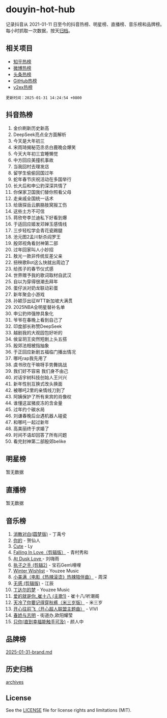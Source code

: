 # douyin-hot-hub

记录抖音从 2021-01-11 日至今的抖音热榜、明星榜、直播榜、音乐榜和品牌榜。每小时抓取一次数据，按天[归档](archives)。

## 相关项目

- [知乎热榜](https://github.com/lonnyzhang423/zhihu-hot-hub)
- [微博热榜](https://github.com/lonnyzhang423/weibo-hot-hub)
- [头条热榜](https://github.com/lonnyzhang423/toutiao-hot-hub)
- [GitHub热榜](https://github.com/lonnyzhang423/github-hot-hub)
- [v2ex热榜](https://github.com/lonnyzhang423/v2ex-hot-hub)


`更新时间：2025-01-31 14:24:54 +0800`

## 抖音热榜

1. 金价刷新历史新高
1. DeepSeek亮点全方面解析
1. 今天是大年初三
1. 宋雨琦揭秘范丞丞白鹿晚会爆笑
1. 今天大年初三宜睡懒觉
1. 中方回应美撞机事故
1. 当我回村去理发店
1. 留学生偷偷回国过年
1. 蛇年春节庆祝活动在多国举行
1. 长大后和申公豹深深共情了
1. 你保家卫国我们替你照看父母
1. 走亲戚全国统一话术
1. 给唐探岳云鹏胳肢窝报工伤
1. 这些土方不可信
1. 蒋欣夸李兰迪私下好看到爆
1. 于适回应姬发邓婵玉感情线
1. 三步轻松学会青花瓷踢腿
1. 沧元图2孟川斩杀阎罗王
1. 殷郊视角看封神第二部
1. 过年回家叫人小妙招
1. 敖光一款非传统反差父亲
1. 扭秧歌Bot这么快就出周边了
1. 给孩子的春节仪式感
1. 世界赠予我的歌词取材自武汉
1. 自以为穿得很潮去拜年
1. 蛋仔派对奶龙联动彩蛋
1. 新年聚会小游戏
1. 孙颖莎出征WTT新加坡大满贯
1. 2025NBA全明星替补名单
1. 申公豹帅强惨具象化
1. 爷爷在春晚上看到自己了
1. 印度部长称赞DeepSeek
1. 越剧我的大观园包好听的
1. 侯呈玥王奕然短剧上头五搭
1. 殷郊法相被指抽象
1. 于正回应新剧五福临门播出情况
1. 哪吒rap我先用了
1. 虞书欣在干嘛呀手势舞挑战
1. 我们好不容易 我们身不由己
1. 对话宇树科技创始人王兴兴
1. 新年性别互换式改头换面
1. 被哪吒2里的亲情线刀到了
1. 阿姨保护了所有来宾的肖像权
1. 谁懂这盆猪皮冻的含金量
1. 过年约个碳水局
1. 刘谦春晚后台遇机器人碰瓷
1. 和哪吒一起过新年
1. 高美丽终于求婚了
1. 时间不语却回答了所有问题
1. 看完封神第二部殷郊belike

## 明星榜

暂无数据

## 直播榜

暂无数据

## 音乐榜

1. [消散对白(圆梦版)](https://sf5-hl-cdn-tos.douyinstatic.com/obj/tos-cn-ve-2774/og4jB5I5IizzoZVAAAzWgBMAsMDWoArfwBOiFs) - 丁禹兮
1. [你的](https://sf5-hl-cdn-tos.douyinstatic.com/obj/tos-cn-ve-2774/oYuIeKf42jB7sEV6B2upMdpYAgfrQWj0FeRegh) - 贺仙人
1. [Cute](https://sf6-cdn-tos.douyinstatic.com/obj/tos-cn-ve-2774/o4IbIzHWKAAB4wsS5qMBRiiAlEBGTpQRNfFvuo) - Ly
1. [Falling In Love（剪辑版）](https://sf5-hl-cdn-tos.douyinstatic.com/obj/tos-cn-ve-2774/o8ajpA8zzgBPahbBIO8AcKGBLJezFCRd1wfP9f) - 青村秀和
1. [ At Dusk  Love ](https://sf5-hl-cdn-tos.douyinstatic.com/obj/tos-cn-ve-2774/o8CrpCf5CaYgI4ZrtQgMQAFEfuGqNnRSDQAPBc) - 刘嗨雨
1. [执子之手 (剪辑2)](https://sf5-hl-cdn-tos.douyinstatic.com/obj/tos-cn-ve-2774/oUoZLQjCc31XzqsBnBQUNgeKtYPBcgbFDwtfcu) - 宝石Gem\哩哩
1. [Winter Wishlist](https://sf5-hl-cdn-tos.douyinstatic.com/obj/tos-cn-ve-2774/oIIgUOeamCFCVAzxN6MFRLIBlLGpUqQxeeHrLE) - Youzee Music
1. [小美满（电影《热辣滚烫》热辣陪伴曲）](https://sf5-hl-cdn-tos.douyinstatic.com/obj/tos-cn-ve-2774/o0GAn2lSgfZIDUgtevCGDQYnFg4CwnrBaxbTZL) - 周深
1. [无感 (剪辑版)](https://sf5-hl-cdn-tos.douyinstatic.com/obj/tos-cn-ve-2774/o0eIsUzJBDlQaQFC5OFlgbMEZC1TFYBftOBn6p) - 江辰
1. [丁达尔的梦](https://sf5-hl-cdn-tos.douyinstatic.com/obj/tos-cn-ve-2774/oMU3WirUZBVQkAC9ccG5P2IQirziZM2RTInUY) - Youzee Music
1. [爱的就是你_崔十八 (主歌1)](https://sf5-hl-cdn-tos.douyinstatic.com/obj/tos-cn-ve-2774/oI5BO5DhFZ6UTcNCnZaOCBLtZ7WIMQGfgnXf5E) - 崔十八/听潮阁
1. [天冷了你要记得穿秋裤（米三岁版）](https://sf5-hl-cdn-tos.douyinstatic.com/obj/tos-cn-ve-2774/oQlIwVIDWiZ6BQilAorS7MA0AgCkQDvcZAdm1) - 米三岁
1. [开心往前飞（开心超人联盟主题曲）](https://sf6-cdn-tos.douyinstatic.com/obj/tos-cn-ve-2774/9d8fb7c82cf1421fb93a9fe925275e0a) - VIVI
1. [春娇与志明](https://sf5-hl-cdn-tos.douyinstatic.com/obj/tos-cn-ve-2774/e530d8fceb7044b39707d7f9ff54add1) - 街道办,欧阳耀莹
1. [只你(直到幸福能触手可及)](https://sf5-hl-cdn-tos.douyinstatic.com/obj/tos-cn-ve-2774/o0lBkRDzFTeaVSUz3ZZSCBVtZ5DIMQGfgmEAuE) - 颜人中

## 品牌榜

[2025-01-31-brand.md](archives/2025-01-31-brand.md)

## 历史归档

[archives](archives)

## License

See the [LICENSE](LICENSE) file for license rights and limitations (MIT).
